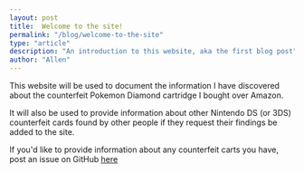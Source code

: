 ```yaml
---
layout: post
title:  Welcome to the site!
permalink: "/blog/welcome-to-the-site"
type: "article"
description: "An introduction to this website, aka the first blog post"
author: "Allen"
---
```


This website will be used to document the information I have discovered about the counterfeit
Pokemon Diamond cartridge I bought over Amazon.

It will also be used to provide information about other Nintendo DS (or 3DS) counterfeit cards found by other
people if they request their findings be added to the site.

If you'd like to provide information about any counterfeit carts you have, post an issue on GitHub [here](https://github.com/FM1337/CounterfeitCartidge/issues)